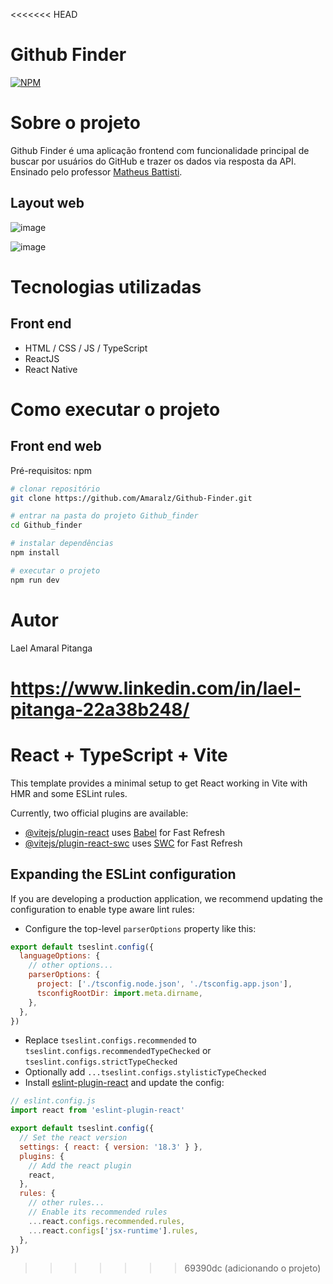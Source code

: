 <<<<<<< HEAD
# Github Finder
[![NPM](https://img.shields.io/npm/l/react)](https://github.com/Amaralz/Github-Finder/blob/main/LICENSE) 

# Sobre o projeto

Github Finder é uma aplicação frontend com funcionalidade principal de buscar por usuários do GitHub e trazer os dados via resposta da API. Ensinado pelo professor [Matheus Battisti](https://horadecodar.com.br/cursos-horadecodar).

## Layout web
![image](https://github.com/user-attachments/assets/210b02e2-7861-477e-abed-8126101a86cf)



![image](https://github.com/user-attachments/assets/c62c37b1-d01b-4a46-bf0c-e336b27c62fa)


# Tecnologias utilizadas
## Front end
- HTML / CSS / JS / TypeScript
- ReactJS
- React Native

# Como executar o projeto

## Front end web
Pré-requisitos: npm 

```bash
# clonar repositório
git clone https://github.com/Amaralz/Github-Finder.git

# entrar na pasta do projeto Github_finder
cd Github_finder

# instalar dependências
npm install

# executar o projeto
npm run dev
```

# Autor
Lael Amaral Pitanga

https://www.linkedin.com/in/lael-pitanga-22a38b248/
=======
# React + TypeScript + Vite

This template provides a minimal setup to get React working in Vite with HMR and some ESLint rules.

Currently, two official plugins are available:

- [@vitejs/plugin-react](https://github.com/vitejs/vite-plugin-react/blob/main/packages/plugin-react/README.md) uses [Babel](https://babeljs.io/) for Fast Refresh
- [@vitejs/plugin-react-swc](https://github.com/vitejs/vite-plugin-react-swc) uses [SWC](https://swc.rs/) for Fast Refresh

## Expanding the ESLint configuration

If you are developing a production application, we recommend updating the configuration to enable type aware lint rules:

- Configure the top-level `parserOptions` property like this:

```js
export default tseslint.config({
  languageOptions: {
    // other options...
    parserOptions: {
      project: ['./tsconfig.node.json', './tsconfig.app.json'],
      tsconfigRootDir: import.meta.dirname,
    },
  },
})
```

- Replace `tseslint.configs.recommended` to `tseslint.configs.recommendedTypeChecked` or `tseslint.configs.strictTypeChecked`
- Optionally add `...tseslint.configs.stylisticTypeChecked`
- Install [eslint-plugin-react](https://github.com/jsx-eslint/eslint-plugin-react) and update the config:

```js
// eslint.config.js
import react from 'eslint-plugin-react'

export default tseslint.config({
  // Set the react version
  settings: { react: { version: '18.3' } },
  plugins: {
    // Add the react plugin
    react,
  },
  rules: {
    // other rules...
    // Enable its recommended rules
    ...react.configs.recommended.rules,
    ...react.configs['jsx-runtime'].rules,
  },
})
```
>>>>>>> 69390dc (adicionando o projeto)
